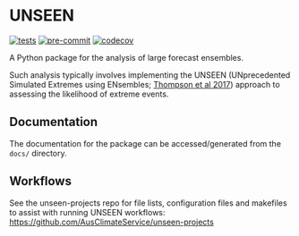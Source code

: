 # UNSEEN

[![tests](https://github.com/AusClimateService/unseen/actions/workflows/tests.yml/badge.svg)](https://github.com/AusClimateService/unseen/actions/workflows/tests.yml)
[![pre-commit](https://github.com/AusClimateService/unseen/actions/workflows/pre-commit.yml/badge.svg)](https://github.com/AusClimateService/unseen/actions/workflows/pre-commit.yml)
[![codecov](https://codecov.io/gh/AusClimateService/unseen/branch/master/graph/badge.svg?token=OCNJ29LV5C)](https://codecov.io/gh/AusClimateService/unseen)

A Python package for the analysis of large forecast ensembles.

Such analysis typically involves implementing the UNSEEN (UNprecedented Simulated Extremes using ENsembles;
[Thompson et al 2017](https://doi.org/10.1038/s41467-017-00275-3))
approach to assessing the likelihood of extreme events.

## Documentation

The documentation for the package can be accessed/generated from the `docs/` directory.

## Workflows

See the unseen-projects repo for file lists, configuration files and makefiles
to assist with running UNSEEN workflows:  
https://github.com/AusClimateService/unseen-projects
